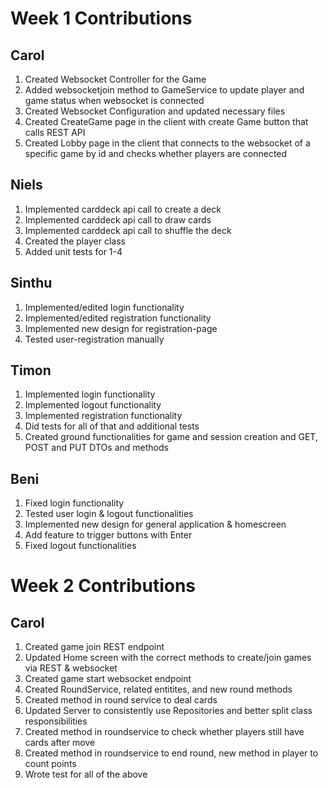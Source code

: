 # Week 1 Contributions

## Carol

1. Created Websocket Controller for the Game
2. Added websocketjoin method to GameService to update player and game status when websocket is connected
3. Created Websocket Configuration and updated necessary files
4. Created CreateGame page in the client with create Game button that calls REST API
5. Created Lobby page in the client that connects to the websocket of a specific game by id and checks whether players are connected

## Niels

1. Implemented carddeck api call to create a deck
2. Implemented carddeck api call to draw cards
3. Implemented carddeck api call to shuffle the deck
4. Created the player class
5. Added unit tests for 1-4

## Sinthu

1. Implemented/edited login functionality
2. Implemented/edited registration functionality
3. Implemented new design for registration-page
4. Tested user-registration manually

## Timon

1. Implemented login functionality
2. Implemented logout functionality
3. Implemented registration functionality
4. Did tests for all of that and additional tests
5. Created ground functionalities for game and session creation and GET, POST and PUT DTOs and methods

## Beni

1. Fixed login functionality
2. Tested user login & logout functionalities
4. Implemented new design for general application & homescreen
5. Add feature to trigger buttons with Enter
6. Fixed logout functionalities


# Week 2 Contributions

## Carol

1. Created game join REST endpoint
2. Updated Home screen with the correct methods to create/join games via REST & websocket
3. Created game start websocket endpoint
4. Created RoundService, related entitites, and new round methods
5. Created method in round service to deal cards
6. Updated Server to consistently use Repositories and better split class responsibilities
7. Created method in roundservice to check whether players still have cards after move
8. Created method in roundservice to end round, new method in player to count points
9. Wrote test for all of the above


